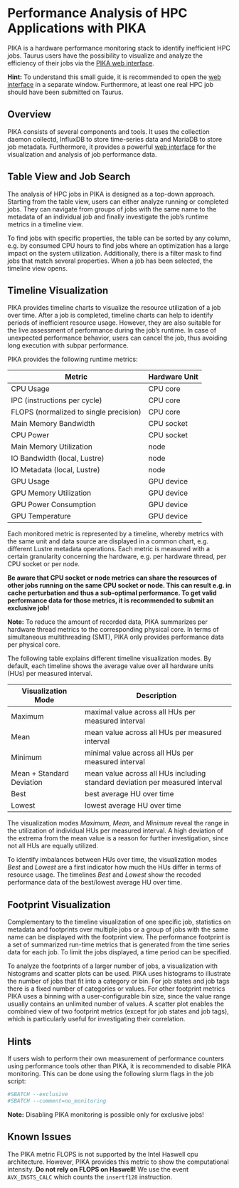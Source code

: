 # Performance Analysis of HPC Applications with PIKA

PIKA is a hardware performance monitoring stack to identify inefficient HPC jobs. Taurus users have
the possibility to visualize and analyze the efficiency of their jobs via the [PIKA web
interface](https://selfservice.zih.tu-dresden.de/l/index.php/hpcportal/jobmonitoring/z../jobs_and_resources).

**Hint:** To understand this small guide, it is recommended to open the
[web
interface](https://selfservice.zih.tu-dresden.de/l/index.php/hpcportal/jobmonitoring/z../jobs_and_resources)
in a separate window. Furthermore, at least one real HPC job should have been submitted on Taurus.

## Overview

PIKA consists of several components and tools.  It uses the collection daemon collectd, InfluxDB to
store time-series data and MariaDB to store job metadata.  Furthermore, it provides a powerful [web
interface](https://selfservice.zih.tu-dresden.de/l/index.php/hpcportal/jobmonitoring/z../jobs_and_resources)
for the visualization and analysis of job performance data.

## Table View and Job Search

The analysis of HPC jobs in PIKA is designed as a top-down approach. Starting from the table view,
users can either analyze running or completed jobs. They can navigate from groups of jobs with the
same name to the metadata of an individual job and finally investigate the job’s runtime metrics in
a timeline view.

To find jobs with specific properties, the table can be sorted by any column, e.g. by consumed CPU
hours to find jobs where an optimization has a large impact on the system utilization. Additionally,
there is a filter mask to find jobs that match several properties. When a job has been selected, the
timeline view opens.

## Timeline Visualization

PIKA provides timeline charts to visualize the resource utilization of a job over time.  After a job
is completed, timeline charts can help to identify periods of inefficient resource usage.  However,
they are also suitable for the live assessment of performance during the job’s runtime.  In case of
unexpected performance behavior, users can cancel the job, thus avoiding long execution with subpar
performance.

PIKA provides the following runtime metrics:

|Metric| Hardware Unit|
|---|---|
|CPU Usage|CPU core|
|IPC (instructions per cycle)|CPU core|
|FLOPS (normalized to single precision) |CPU core|
|Main Memory Bandwidth|CPU socket|
|CPU Power|CPU socket|
|Main Memory Utilization|node|
|IO Bandwidth (local, Lustre) |node|
|IO Metadata (local, Lustre) |node|
|GPU Usage|GPU device|
|GPU Memory Utilization|GPU device|
|GPU Power Consumption|GPU device|
|GPU Temperature|GPU device|

Each monitored metric is represented by a timeline, whereby metrics with the same unit and data
source are displayed in a common chart, e.g. different Lustre metadata operations.  Each metric is
measured with a certain granularity concerning the hardware, e.g. per hardware thread, per CPU
socket or per node.

**Be aware that CPU socket or node metrics can share the resources of other jobs running on the same
CPU socket or node. This can result e.g. in cache perturbation and thus a sub-optimal performance.
To get valid performance data for those metrics, it is recommended to submit an exclusive job!**

**Note:** To reduce the amount of recorded data, PIKA summarizes per hardware thread metrics to the
corresponding physical core. In terms of simultaneous multithreading (SMT), PIKA only provides
performance data per physical core.

The following table explains different timeline visualization modes.
By default, each timeline shows the average value over all hardware units (HUs) per measured interval.

|Visualization Mode| Description|
|---|---|
|Maximum |maximal value across all HUs per measured interval|
|Mean|mean value across all HUs per measured interval|
|Minimum |minimal value across all HUs per measured interval|
|Mean + Standard Deviation|mean value across all HUs including standard deviation per measured interval|
|Best|best average HU over time|
|Lowest|lowest average HU over time|

The visualization modes *Maximum*, *Mean*, and *Minimum* reveal the range in the utilization of
individual HUs per measured interval. A high deviation of the extrema from the mean value is a
reason for further investigation, since not all HUs are equally utilized.

To identify imbalances between HUs over time, the visualization modes *Best* and *Lowest* are a
first indicator how much the HUs differ in terms of resource usage. The timelines *Best* and
*Lowest* show the recoded performance data of the best/lowest average HU over time.

## Footprint Visualization

Complementary to the timeline visualization of one specific job, statistics on metadata and
footprints over multiple jobs or a group of jobs with the same name can be displayed with the
footprint view.  The performance footprint is a set of summarized run-time metrics that is generated
from the time series data for each job.  To limit the jobs displayed, a time period can be
specified.

To analyze the footprints of a larger number of jobs, a visualization with histograms and scatter
plots can be used. PIKA uses histograms to illustrate the number of jobs that fit into a category or
bin. For job states and job tags there is a fixed number of categories or values. For other
footprint metrics PIKA uses a binning with a user-configurable bin size, since the value range
usually contains an unlimited number of values.  A scatter plot enables the combined view of two
footprint metrics (except for job states and job tags), which is particularly useful for
investigating their correlation.

## Hints

If users wish to perform their own measurement of performance counters using performance tools other
than PIKA, it is recommended to disable PIKA monitoring. This can be done using the following slurm
flags in the job script:

```Bash
#SBATCH --exclusive
#SBATCH --comment=no_monitoring
```

**Note:** Disabling PIKA monitoring is possible only for exclusive jobs!

## Known Issues

The PIKA metric FLOPS is not supported by the Intel Haswell cpu architecture.
However, PIKA provides this metric to show the computational intensity.
**Do not rely on FLOPS on Haswell!** We use the event `AVX_INSTS_CALC` which counts the `insertf128`
instruction.
